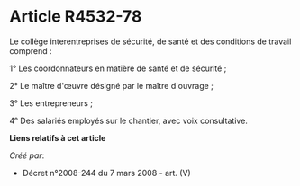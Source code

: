 # Article R4532-78

Le collège interentreprises de sécurité, de santé et des conditions de travail comprend :

1° Les coordonnateurs en matière de santé et de sécurité ;

2° Le maître d'œuvre désigné par le maître d'ouvrage ;

3° Les entrepreneurs ;

4° Des salariés employés sur le chantier, avec voix consultative.

**Liens relatifs à cet article**

_Créé par_:

  - Décret n°2008-244 du 7 mars 2008 - art. (V)
